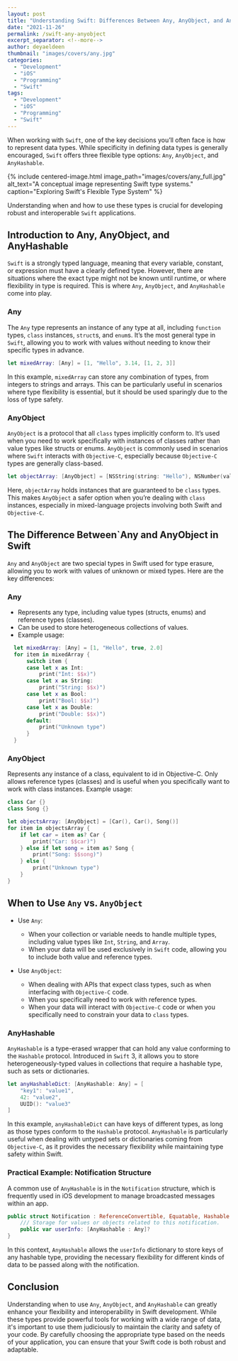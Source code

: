 ```yaml
---
layout: post
title: "Understanding Swift: Differences Between Any, AnyObject, and AnyHashable"
date: "2021-11-26"
permalink: /swift-any-anyobject
excerpt_separator: <!--more-->
author: deyaeldeen
thumbnail: "images/covers/any.jpg"
categories: 
  - "Development"
  - "iOS"
  - "Programming"
  - "Swift"
tags: 
  - "Development"
  - "iOS"
  - "Programming"
  - "Swift"
---
```


When working with `Swift`, one of the key decisions you’ll often face is how to represent data types. While specificity in defining data types is generally encouraged, `Swift` offers three flexible type options: `Any`, `AnyObject`, and `AnyHashable`. 

<!--more-->

{%
 include centered-image.html 
 image_path="images/covers/any_full.jpg"
 alt_text="A conceptual image representing Swift type systems." 
 caption="Exploring Swift's Flexible Type System"
%}

Understanding when and how to use these types is crucial for developing robust and interoperable `Swift` applications.  

## Introduction to Any, AnyObject, and AnyHashable

`Swift` is a strongly typed language, meaning that every variable, constant, or expression must have a clearly defined type. However, there are situations where the exact type might not be known until runtime, or where flexibility in type is required. This is where `Any`, `AnyObject`, and `AnyHashable` come into play.

### Any

The `Any` type represents an instance of any type at all, including `function` types, `class` instances, `struct`s, and `enum`s. It’s the most general type in `Swift`, allowing you to work with values without needing to know their specific types in advance.

```swift
let mixedArray: [Any] = [1, "Hello", 3.14, [1, 2, 3]]
```

In this example, `mixedArray` can store any combination of types, from integers to strings and arrays. This can be particularly useful in scenarios where type flexibility is essential, but it should be used sparingly due to the loss of type safety.

### AnyObject

`AnyObject` is a protocol that all `class` types implicitly conform to. It’s used when you need to work specifically with instances of classes rather than value types like structs or enums. `AnyObject` is commonly used in scenarios where `Swift` interacts with `Objective-C`, especially because `Objective-C` types are generally class-based.

```swift
let objectArray: [AnyObject] = [NSString(string: "Hello"), NSNumber(value: 42)]
```

Here, `objectArray` holds instances that are guaranteed to be `class` types. This makes `AnyObject` a safer option when you’re dealing with `class` instances, especially in mixed-language projects involving both Swift and `Objective-C`.

## The Difference Between`Any and AnyObject in Swift

`Any` and `AnyObject` are two special types in Swift used for type erasure, allowing you to work with values of unknown or mixed types. Here are the key differences:

### Any
- Represents any type, including value types (structs, enums) and reference types (classes).
- Can be used to store heterogeneous collections of values.
- Example usage:
```swift
  let mixedArray: [Any] = [1, "Hello", true, 2.0]
  for item in mixedArray {
      switch item {
      case let x as Int:
          print("Int: $$x)")
      case let x as String:
          print("String: $$x)")
      case let x as Bool:
          print("Bool: $$x)")
      case let x as Double:
          print("Double: $$x)")
      default:
          print("Unknown type")
      }
  }
```

### AnyObject
Represents any instance of a class, equivalent to id in Objective-C.
Only allows reference types (classes) and is useful when you specifically want to work with class instances.
Example usage:

```swift
class Car {}
class Song {}

let objectsArray: [AnyObject] = [Car(), Car(), Song()]
for item in objectsArray {
    if let car = item as? Car {
        print("Car: $$car)")
    } else if let song = item as? Song {
        print("Song: $$song)")
    } else {
        print("Unknown type")
    }
}
```
## When to Use `Any` vs. `AnyObject`

- Use `Any`:
  - When your collection or variable needs to handle multiple types, including value types like `Int`, `String`, and `Array`.
  - When your data will be used exclusively in `Swift` code, allowing you to include both value and reference types.
  
- Use `AnyObject`:
  - When dealing with APIs that expect class types, such as when interfacing with `Objective-C` code.
  - When you specifically need to work with reference types.
  - When your data will interact with `Objective-C` code or when you specifically need to constrain your data to `class` types.

### AnyHashable

`AnyHashable` is a type-erased wrapper that can hold any value conforming to the `Hashable` protocol. Introduced in `Swift` 3, it allows you to store heterogeneously-typed values in collections that require a hashable type, such as sets or dictionaries.

```swift
let anyHashableDict: [AnyHashable: Any] = [
    "key1": "value1",
    42: "value2",
    UUID(): "value3"
]
```

In this example, `anyHashableDict` can have keys of different types, as long as those types conform to the `Hashable` protocol. `AnyHashable` is particularly useful when dealing with untyped sets or dictionaries coming from `Objective-C`, as it provides the necessary flexibility while maintaining type safety within Swift.

### Practical Example: Notification Structure

A common use of `AnyHashable` is in the `Notification` structure, which is frequently used in iOS development to manage broadcasted messages within an app.

```swift
public struct Notification : ReferenceConvertible, Equatable, Hashable {
    /// Storage for values or objects related to this notification.
    public var userInfo: [AnyHashable : Any]?
}
```

In this context, `AnyHashable` allows the `userInfo` dictionary to store keys of any hashable type, providing the necessary flexibility for different kinds of data to be passed along with the notification.

## Conclusion

Understanding when to use `Any`, `AnyObject`, and `AnyHashable` can greatly enhance your flexibility and interoperability in Swift development. While these types provide powerful tools for working with a wide range of data, it's important to use them judiciously to maintain the clarity and safety of your code. By carefully choosing the appropriate type based on the needs of your application, you can ensure that your Swift code is both robust and adaptable.
